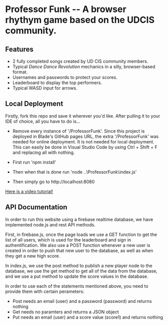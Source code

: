 # Professor Funk -- A browser rhythym game based on the UDCIS community.
## Features
- 2 fully completed songs created by UD CIS community members.
- Typical _Dance Dance Revolution_ mechanics in a silly, browser-based format.
- Usernames and passwords to protect your scores.
- Leaderboard to display the top performers.
- Typical WASD input for arrows.

## Local Deployment
Firstly, fork this repo and save it wherever you'd like. After pulling it to your IDE of choice, all you have to do is...
- Remove every instance of '/ProfessorFunk'. Since this project is deployed in Blade's GitHub pages URL, the extra '/ProfessorFunk' was needed for online deployment. It is not needed for local deployment. This can easily be done in Visual Studio Code by using Ctrl + Shift + F and replacing all with nothing.

- First run 'npm install'
- Then when that is done run 'node ..\ProfessorFunk\index.js'
- Then simply go to http://localhost:8080

<a href="https://drive.google.com/file/d/1aLuRimMcWP_KMXzPxCLNQIPtRWAyxOk_/view?usp=sharing" target="_blank">Here is a video tutorial!</a>

## API Documentation

In order to run this website using a firebase realtime database, we have
implemented node.js and rest API methods. 

First, in firebase.js, once the page loads we use a GET function to get the list 
of all users, which is used for the leaderboard
and sign in authentification. We also use a POST function whenever a new
user is created in order to push that new user to the database, as well
as when they get a new high score.

In index.js, we use the post method to publish a new player node to the database,
we use the get method to get all of the data from the database, and we
use a put method to update the score values in the database.

In order to use each of the statements mentioned above, you need to provide them with certain perameters:
- Post needs an email (user) and a password (password) and returns nothing
- Get needs no paramters and returns a JSON object
- Put needs an email (user) and a score value (score1) and returns nothing
